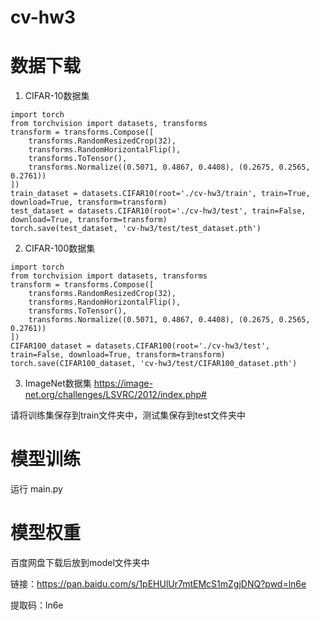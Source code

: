 # cv-hw3
# 数据下载
1. CIFAR-10数据集
```
import torch
from torchvision import datasets, transforms
transform = transforms.Compose([
    transforms.RandomResizedCrop(32),
    transforms.RandomHorizontalFlip(),
    transforms.ToTensor(),
    transforms.Normalize((0.5071, 0.4867, 0.4408), (0.2675, 0.2565, 0.2761))
])
train_dataset = datasets.CIFAR10(root='./cv-hw3/train', train=True, download=True, transform=transform)
test_dataset = datasets.CIFAR10(root='./cv-hw3/test', train=False, download=True, transform=transform)
torch.save(test_dataset, 'cv-hw3/test/test_dataset.pth')
```

2. CIFAR-100数据集
```
import torch
from torchvision import datasets, transforms
transform = transforms.Compose([
    transforms.RandomResizedCrop(32),
    transforms.RandomHorizontalFlip(),
    transforms.ToTensor(),
    transforms.Normalize((0.5071, 0.4867, 0.4408), (0.2675, 0.2565, 0.2761))
])
CIFAR100_dataset = datasets.CIFAR100(root='./cv-hw3/test', train=False, download=True, transform=transform)
torch.save(CIFAR100_dataset, 'cv-hw3/test/CIFAR100_dataset.pth')
```

3. ImageNet数据集
https://image-net.org/challenges/LSVRC/2012/index.php#

请将训练集保存到train文件夹中，测试集保存到test文件夹中

# 模型训练
运行 main.py

# 模型权重
百度网盘下载后放到model文件夹中

链接：https://pan.baidu.com/s/1pEHUlUr7mtEMcS1mZgjDNQ?pwd=ln6e 

提取码：ln6e